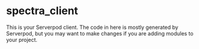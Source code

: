 # spectra_client

This is your Serverpod client. The code in here is mostly generated by
Serverpod, but you may want to make changes if you are adding modules to your
project.
